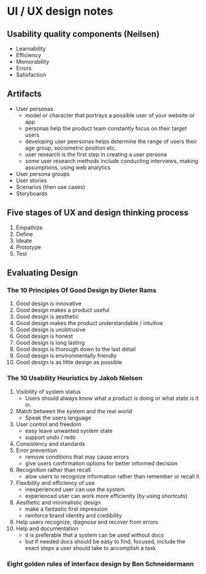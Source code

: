# UI / UX design notes

## Usability quality components (Neilsen)

* Learnability
* Efficiency
* Memorability
* Errors
* Satisfaction

## Artifacts

* User personas
    * model or character that portrays a possible user of your website or app
    * personas help the product team constantly focus on their target users
    * developing user peersonas helps determine the range of users their age group, sociometric position etc. 
    * user research is the first step in creating a user persona
    * some user research methods include conducting interviews, making assumptions, using web analytics 
* User persona groups
* User stories
* Scenarios (then use cases)
* Storyboards

## Five stages of UX and design thinking process

1. Empathize
2. Define
3. Ideate
4. Prototype
5. Test


## Evaluating Design

### The 10 Principles Of Good Design by Dieter Rams

1. Good design is innovative
2. Good design makes a product useful
3. Good design is aesthetic
4. Good design makes the product understandable / intuitive
5. Good design is unobtrusive
6. Good design is honest
7. Good design is long lasting
8. Good design is thorough down to the last detail
9. Good design is environmentally  friendly
10. Good design is as little design as possible 

### The 10 Usability Heuristics by Jakob Nielsen

1. Visibility of system status
    * Users should always know what a product is doing or what state is it in.
2. Match between the system and the real world
    * Speak the users language
3. User control and freedom
    * easy leave unwanted system state
    * support undo / redo
4. Consistency and standards
5. Error prevention
    * remove conditions that may cause errors
    * give users confirmation options for better informed decision
6. Recognition rather than recall
    * alow users to recognize information rather than remember or recall it
7. Flexibility and efficiency of use
    * inexperienced user can use the system
    * experienced user can work more efficiently (by using shortcuts)
8. Aesthetic and minimalistic design
    * make a fantastic first impression
    * reinforce brand identity and credibility
9. Help users recognize, diagnose and recover from errors
10. Help and documentation
    * it is preferable that a system can be used without docs
    * but if needed docs should be easy to find, focused, include the exact steps a user should take to accomplish a task

### Eight golden rules of interface design by Ben Schneidermann


